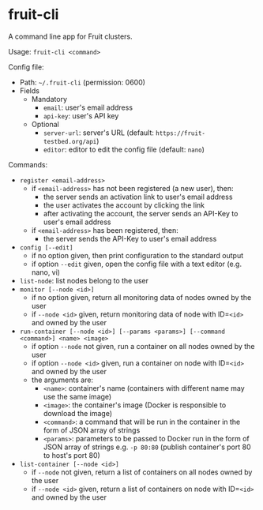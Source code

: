 fruit-cli
=========

A command line app for Fruit clusters.

Usage: `fruit-cli <command>`

Config file:
- Path: `~/.fruit-cli` (permission: 0600)
- Fields
  - Mandatory
    - `email`: user's email address
    - `api-key`: user's API key
  - Optional
    - `server-url`: server's URL (default: `https://fruit-testbed.org/api`)
    - `editor`: editor to edit the config file (default: `nano`)


Commands:
- `register <email-address>`
  - if `<email-address>` has not been registered (a new user), then:
    - the server sends an activation link to user's email address
    - the user activates the account by clicking the link
    - after activating the account, the server sends an API-Key to user's email address
  - if `<email-address>` has been registered, then:
    - the server sends the API-Key to user's email address
- `config [--edit]`
  - if no option given, then print configuration to the standard output
  - if option `--edit` given, open the config file with a text editor (e.g. nano, vi)
- `list-node`: list nodes belong to the user
- `monitor [--node <id>]`
  - if no option given, return all monitoring data of nodes owned by the user
  - if `--node <id>` given, return monitoring data of node with ID=`<id>` and owned by
    the user
- `run-container [--node <id>] [--params <params>] [--command <command>] <name> <image>`
  - if option `--node` not given, run a container on all nodes owned by the user
  - if option `--node <id>` given, run a container on node with ID=`<id>` and owned by
    the user
  - the arguments are:
    - `<name>`: container's name (containers with different name may use the same image)
    - `<image>`: the container's image (Docker is responsible to download the image)
    - `<command>`: a command that will be run in the container in the form of JSON array of 
                   strings
    - `<params>`: parameters to be passed to Docker run in the form of JSON array of strings
                  e.g. `-p 80:80` (publish container's port 80 to host's port 80)
- `list-container [--node <id>]`
  - if `--node` not given, return a list of containers on all nodes owned by the user
  - if `--node <id>` given, return a list of containers on node with ID=`<id>`
    and owned by the user
